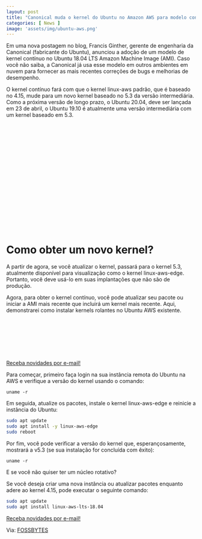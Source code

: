 ```yaml
---
layout: post
title: "Canonical muda o kernel do Ubuntu no Amazon AWS para modelo contínuo"
categories: [ News ]
image: 'assets/img/ubuntu-aws.png'
---
```


Em uma nova postagem no blog, Francis Ginther, gerente de engenharia da Canonical (fabricante do Ubuntu), anunciou a adoção de um modelo de kernel contínuo no Ubuntu 18.04 LTS Amazon Machine Image (AMI). Caso você não saiba, a Canonical já usa esse modelo em outros ambientes em nuvem para fornecer as mais recentes correções de bugs e melhorias de desempenho.

O kernel contínuo fará com que o kernel linux-aws padrão, que é baseado no 4.15, mude para um novo kernel baseado no 5.3 da versão intermediária. Como a próxima versão de longo prazo, o Ubuntu 20.04, deve ser lançada em 23 de abril, o Ubuntu 19.10 é atualmente uma versão intermediária com um kernel baseado em 5.3.

<!-- QUADRADO -->
<script async src="//pagead2.googlesyndication.com/pagead/js/adsbygoogle.js"></script>
<ins class="adsbygoogle"
style="display:inline-block;width:336px;height:280px"
data-ad-client="ca-pub-2838251107855362"
data-ad-slot="5351066970"></ins>
<script>
(adsbygoogle = window.adsbygoogle || []).push({});
</script>


# Como obter um novo kernel?

A partir de agora, se você atualizar o kernel, passará para o kernel 5.3, atualmente disponível para visualização como o kernel linux-aws-edge. Portanto, você deve usá-lo em suas implantações que não são de produção.

Agora, para obter o kernel contínuo, você pode atualizar seu pacote ou iniciar a AMI mais recente que incluirá um kernel mais recente. Aqui, demonstrarei como instalar kernels rolantes no Ubuntu AWS existente.

<!-- MINI ANÚNCIO -->
<script async src="//pagead2.googlesyndication.com/pagead/js/adsbygoogle.js"></script>
<!-- Games Root -->
<ins class="adsbygoogle"
style="display:inline-block;width:730px;height:95px"
data-ad-client="ca-pub-2838251107855362"
data-ad-slot="5351066970"></ins>
<script>
(adsbygoogle = window.adsbygoogle || []).push({});
</script>

<a href="https://terminalroot.com.br/newsletter" target="_blank" class="btn btn-danger btn-block">Receba novidades por e-mail!</a> 

Para começar, primeiro faça login na sua instância remota do Ubuntu na AWS e verifique a versão do kernel usando o comando:

`uname -r`

Em seguida, atualize os pacotes, instale o kernel linux-aws-edge e reinicie a instância do Ubuntu:

```sh
sudo apt update
sudo apt install -y linux-aws-edge
sudo reboot
```

Por fim, você pode verificar a versão do kernel que, esperançosamente, mostrará a v5.3 (se sua instalação for concluída com êxito):

`uname -r`

E se você não quiser ter um núcleo rotativo?

Se você deseja criar uma nova instância ou atualizar pacotes enquanto adere ao kernel 4.15, pode executar o seguinte comando:

```sh
sudo apt update
sudo apt install linux-aws-lts-18.04
```


<!-- RETANGULO LARGO 2 -->
<script async src="//pagead2.googlesyndication.com/pagead/js/adsbygoogle.js"></script>
<ins class="adsbygoogle"
style="display:block; text-align:center;"
data-ad-layout="in-article"
data-ad-format="fluid"
data-ad-client="ca-pub-2838251107855362"
data-ad-slot="8549252987"></ins>
<script>
(adsbygoogle = window.adsbygoogle || []).push({});
</script>

<a href="https://terminalroot.com.br/newsletter" target="_blank" class="btn btn-danger btn-block">Receba novidades por e-mail!</a> 

Via: [FOSSBYTES](https://fossbytes.com/ubuntu-on-aws-rolling-kernel-model/)

